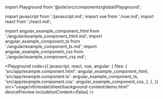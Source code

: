 import Playground from '@site/src/components/global/Playground';

import javascript from './javascript.md';
import vue from './vue.md';
import react from './react.md';

import angular_example_component_html from './angular/example_component_html.md';
import angular_example_component_ts from './angular/example_component_ts.md';
import angular_example_component_css from './angular/example_component_css.md';

<Playground
  code={{
    javascript,
    react,
    vue,
    angular: {
      files: {
        'src/app/example.component.html': angular_example_component_html,
        'src/app/example.component.ts': angular_example_component_ts,
        'src/app/example.component.css': angular_example_component_css,
      },
    },
  }}
  src="usage/v6/modal/sheet/background-content/demo.html"
  devicePreview
  includeIonContent={false}
/>
